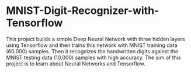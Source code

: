 # MNIST-Digit-Recognizer-with-Tensorflow
This project builds a simple Deep Neural Network with three hidden layers using Tensorflow and then trains this network with MNIST training data (60,000) samples. Then it recognizes the handwritten digits against the MNIST testing data (10,000) samples with high accuracy. The aim of this project is to learn about Neural Networks and Tensorflow.
